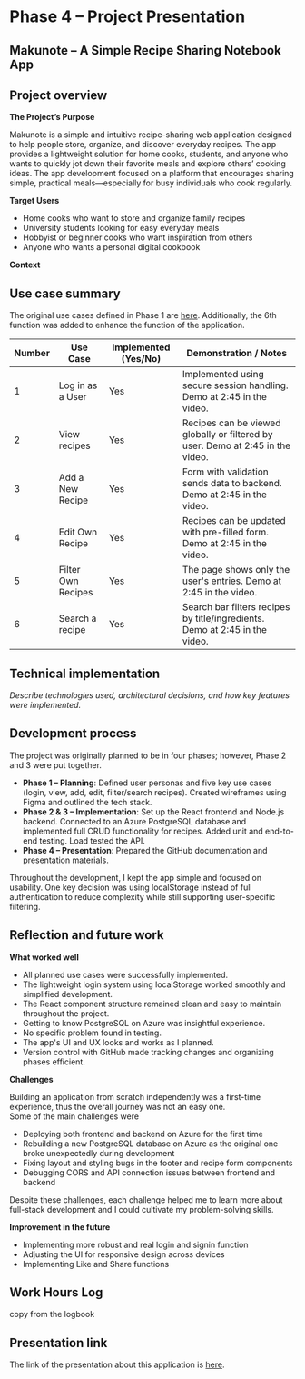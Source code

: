 # Phase 4 – Project Presentation


## Makunote – A Simple Recipe Sharing Notebook App


## Project overview

**The Project’s Purpose**

Makunote is a simple and intuitive recipe-sharing web application designed to help people store, organize, and discover everyday recipes. The app provides a lightweight solution for home cooks, students, and anyone who wants to quickly jot down their favorite meals and explore others’ cooking ideas.
The app development focused on a platform that encourages sharing simple, practical meals—especially for busy individuals who cook regularly.

**Target Users**
- Home cooks who want to store and organize family recipes
- University students looking for easy everyday meals
- Hobbyist or beginner cooks who want inspiration from others
- Anyone who wants a personal digital cookbook

**Context**


## Use case summary

The original use cases defined in Phase 1 are <a href="https://github.com/rinawasabi/advanced-web-dev/blob/main/Final_Project/Project_phase_1.md#2-use-cases-and-user-flows" target="_blank">here</a>. Additionally, the 6th function was added to enhance the function of the application.




| Number | Use Case               | Implemented (Yes/No) | Demonstration / Notes                          |
|--------|------------------------|-----------------------|------------------------------------------------|
| 1      | Log in as a User       | Yes                   | Implemented using secure session handling. Demo at 2:45 in the video. |
| 2      | View recipes           | Yes                   | Recipes can be viewed globally or filtered by user. Demo at 2:45 in the video.    |
| 3      | Add a New Recipe       | Yes                   | Form with validation sends data to backend. Demo at 2:45 in the video. | 
| 4      | Edit Own Recipe        | Yes                   | Recipes can be updated with pre-filled form. Demo at 2:45 in the video. |
| 5      | Filter Own Recipes     | Yes                   | The page shows only the user's entries. Demo at 2:45 in the video. |
| 6      | Search a recipe        | Yes                   | Search bar filters recipes by title/ingredients. Demo at 2:45 in the video. |




## Technical implementation

_Describe technologies used, architectural decisions, and how key features were implemented._



## Development process
The project was originally planned to be in four phases; however, Phase 2 and 3 were put together. 

- **Phase 1 – Planning**: Defined user personas and five key use cases (login, view, add, edit, filter/search recipes). Created wireframes using Figma and outlined the tech stack.
- **Phase 2 & 3 – Implementation**: Set up the React frontend and Node.js backend. Connected to an Azure PostgreSQL database and implemented full CRUD functionality for recipes. Added unit and end-to-end testing. Load tested the API. 
- **Phase 4 – Presentation**:  Prepared the GitHub documentation and presentation materials.

Throughout the development, I kept the app simple and focused on usability. One key decision was using localStorage instead of full authentication to reduce complexity while still supporting user-specific filtering.


## Reflection and future work

**What worked well**
- All planned use cases were successfully implemented.
- The lightweight login system using localStorage worked smoothly and simplified development.
- The React component structure remained clean and easy to maintain throughout the project.
- Getting to know PostgreSQL on Azure was insightful experience.
- No specific problem found in testing.
- The app's UI and UX looks and works as I planned.
- Version control with GitHub made tracking changes and organizing phases efficient.



**Challenges**

Building an application from scratch independently was a first-time experience, thus the overall journey was not an easy one.  
Some of the main challenges were
- Deploying both frontend and backend on Azure for the first time
- Rebuilding a new PostgreSQL database on Azure as the original one broke unexpectedly during development
- Fixing layout and styling bugs in the footer and recipe form components
- Debugging CORS and API connection issues between frontend and backend

Despite these challenges, each challenge helped me to learn more about full-stack development and I could cultivate my problem-solving skills.


**Improvement in the future**

- Implementing more robust and real login and signin function
- Adjusting the UI for responsive design across devices
- Implementing Like and Share functions


## Work Hours Log

copy from the logbook



## Presentation link

The link of the presentation about this application is [here]().
